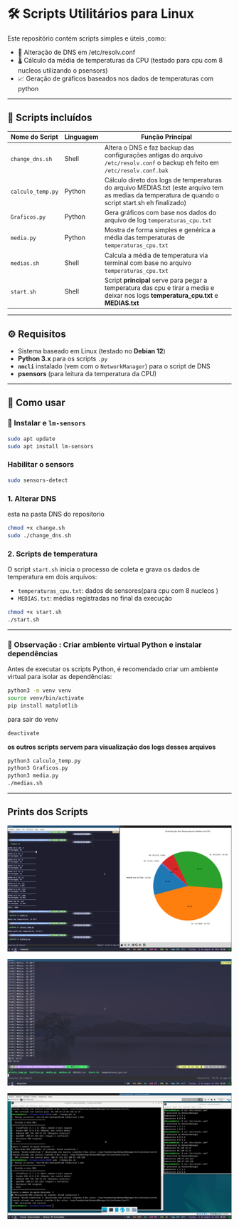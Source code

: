 
# 🛠️ Scripts Utilitários para Linux

Este repositório contém scripts simples e úteis ,como:

- 🔧 Alteração de DNS em /etc/resolv.conf
- 🌡️ Cálculo da média de temperaturas da CPU (testado para cpu com 8 nucleos utilizando o psensors)
- 📈 Geração de gráficos baseados nos dados de temperaturas com python 

---

## 📜 Scripts incluídos

| Nome do Script       | Linguagem | Função Principal                                                                 |
|----------------------|-----------|----------------------------------------------------------------------------------|
| `change_dns.sh`     | Shell     | Altera o DNS e faz backup das configurações antigas do arquivo `/etc/resolv.conf` o backup eh feito em `/etc/resolv.conf.bak` |
| `calculo_temp.py`    | Python    | Cálculo direto dos logs de temperaturas do arquivo MEDIAS.txt (este arquivo tem as medias da temperatura de quando o script start.sh eh finalizado)|
| `Graficos.py`        | Python    | Gera gráficos com base nos dados do arquivo de log `temperaturas_cpu.txt`              |
| `media.py`           | Python    | Mostra de forma simples e genérica a média das temperaturas de `temperaturas_cpu.txt` |
| `medias.sh`          | Shell     | Calcula a média de temperatura via terminal com base no arquivo `temperaturas_cpu.txt` |
| `start.sh`           | Shell     | Script **principal** serve para pegar a temperatura das cpu e tirar a media e deixar nos logs **temperatura_cpu.txt** e **MEDIAS.txt**            | 

---

## ⚙️ Requisitos

- Sistema baseado em Linux (testado no **Debian 12**)
- **Python 3.x** para os scripts `.py`
- **`nmcli`** instalado (vem com o `NetworkManager`) para o script de DNS
- **psensors** (para leitura da temperatura da CPU)

---

## 🚀 Como usar

### 🔧 Instalar e `lm-sensors` 
```bash
sudo apt update  
sudo apt install lm-sensors  
```
### Habilitar o sensors

```bash
sudo sensors-detect  
```
### 1. Alterar DNS 

esta na pasta DNS do repositorio

```bash
chmod +x change.sh  
sudo ./change_dns.sh  
```
### 2. Scripts de temperatura

O script `start.sh` inicia o processo de coleta e grava os dados de temperatura em dois arquivos:

- `temperaturas_cpu.txt`: dados de sensores(para cpu com 8 nucleos )  
- `MEDIAS.txt`: médias registradas no final da execução  

```bash
chmod +x start.sh  
./start.sh  
```
---

### 🐍 Observação : Criar ambiente virtual Python e instalar dependências

Antes de executar os scripts Python, é recomendado criar um ambiente virtual para isolar as dependências:

```bash
python3 -m venv venv  
source venv/bin/activate  
pip install matplotlib  
```
para sair do venv

```bash
deactivate  
```
**os outros scripts servem para visualização dos logs desses arquivos**

```bash
python3 calculo_temp.py  
python3 Graficos.py  
python3 media.py  
./medias.sh  
```
---

## Prints dos Scripts

![Gráfico de Temperatura](./Grafico.png)  

![Execução no Terminal](./term.png)  

![Execução no Terminal](./dns.png)  
